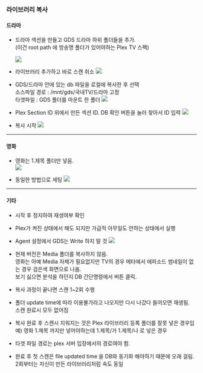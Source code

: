 ### 라이브러리 복사


#### 드라마
  * 드라마 섹션을 만들고 GDS 드라마 하위 폴더들을 추가.   
    (이건 root path 에 방송명 폴더가 있어야하는  Plex TV 스펙)   

    ![](https://media.discordapp.net/attachments/631112094015815681/874519274478252052/ifLPfwHNl8vlOqC9Ryx0pg0Yc18HlEDFKSiIHtfgaylMH6DjZXQSyrjti7J1U5tUqdeHwEaHBJktRuYVgE94I4uo3PFVr6Jr8gam.png) 

  * 라이브러리 추가하고 바로 스캔 취소
    ![](https://media.discordapp.net/attachments/631112094015815681/874519506440032326/unDQJtY7OEFUQHYyXR3GbB0ZT_o5XIeQXq-if8UL9VhANc3JTh0UJ2tB_iMUztWt9rXu8gJNcGWyL1e8BS6cfJ65Ad2q_V_cq4v2.png)


  * GDS/드라마 안에 있는 db 파일을 로컬에 복사한 후 선택   
    소스파일 경로 : /mnt/gds/국내TV/드라마  고정   
    타겟파일 : GDS 폴더를 마운트 한 폴더 
    ![](https://media.discordapp.net/attachments/631112094015815681/874519653605589003/b2fDLgAzjqkKtAGKIyjKSv1jPIChcZy0op01CtZK8KGwXJIuXi0Yej9NSxovhWA0Y-sCK3lM7qxWZT426UJlYLwk9bFVFdYmqwLF.png)

  * Plex Section ID 위에서 만든 섹션 ID. DB 확인 버튼을 눌러 찾아서 ID 입력
    ![](https://media.discordapp.net/attachments/631112094015815681/874519688103739423/4cDwgJlvoZ_hoIpHP19PKgdckLdjbz7CGQE04qRXdfbbaUtYTjyU7zVMv7jYqqfYU9l93t8OIpvzdPIVU_RW2V9x5jXNHLMJTIzw.png)

  * 복사 시작
    ![](https://media.discordapp.net/attachments/631112094015815681/874519723512066068/r8j2ptLneNB2IEyWBAA4OfombgcX-teF_hzWpaIoebwjbV5bkudlkegCw_A9KNry3eGzW8rBAkTlo1tapOFNaTit2c9N4Oovm02i.png)

----

#### 영화
  * 영화는 1.제목 폴더만 넣음.  
    ![](https://media.discordapp.net/attachments/631112094015815681/874520153285623838/qgv_IFKTMSHBp802CF0lbhVpdeJ-gTIc9EoIc1fUQB9OBy9R203q7_UhKrQV3VoOBK_C6dDW2WCPIu8PM7JUFejYYFfxAeafNArC.png)

  * 동일한 방법으로 세팅
    ![](https://media.discordapp.net/attachments/631112094015815681/874520113339039806/ohvE4HbEPaKqT-AtLvOKl-wZFCEHWGj2MwnM16uM2Z_spmSM71-xMHM4shAvitABgdeXcShyhUC_YAJE0gv_eXWKOnNXv4KnUsVD.png)



----
#### 기타

  * 시작 후 정지하여 재생여부 확인

  * Plex가 켜진 상태에서 해도 되지만 가급적 아무일도 안하는 상태에서 실행  

  * Agent 설정에서 GDS는 Write 하지 말 것
    ![](https://media.discordapp.net/attachments/631112094015815681/874521159964717106/JcAy8hYA_zXBrPM2lhJD2tacrVumJSHpZ57YREdTCSCGR2gZR9MsA2zo7mi9d3RYUy-XB9M2uZbZW3WrIkvrGjqOKrRKApfc2bFL.png)


  * 현재 버전은 Media 폴더를 복사하지 않음.   
    영화는 아예 Media 자체가 필요없지만 TV의 경우 메타에서 에피소드 썸네일이 없는 경우 검은색 화면으로 나옴.   
    보기 싫으면 분석을 하던지 DB 간단명령에서 버튼 클릭.

  * 복사 과정이 끝나면 스캔 1~2회 수행
  
  * 폴더 update time에 따라 이용불가라고 나오지만 다시 나갔다 들어오면 재생됨.  
    스캔 완료시 모두 없어짐  
 
  * 복사 완료 후 스캔시 지워지는 것은 Plex 라이브러리 등록 폴더를 잘못 넣은 경우임   
    예) 영화 1.제목 까지만 넣어야하는데  1.제목/가  1.제목/나   로 넣은 경우

  * 타겟 파일 경로는 plex 서버 입장에서의 경로여야 함. 
  
  * 완료 후 첫 스캔은 file updated time 을 DB와 동기화 해야하기 때문에 오래 걸림.   
    2회부터는 자신이 만든 라이브러리처럼 속도 동일



